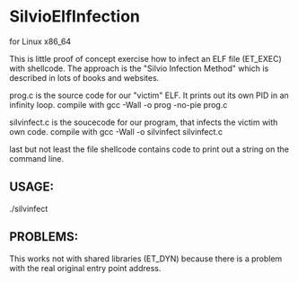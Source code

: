 # SilvioElfInfection

for Linux x86_64

This is little proof of concept exercise how to infect an ELF file (ET_EXEC) with shellcode. 
The approach is the "Silvio Infection Method" which is described in lots of books and websites.

prog.c is the source code for our "victim" ELF. It prints out its own PID in an infinity loop.
compile with
gcc -Wall -o prog -no-pie prog.c

silvinfect.c is the soucecode for our program, that infects the victim with own code.
compile with
gcc -Wall -o silvinfect silvinfect.c

last but not least the file shellcode contains code to print out a string on the command line.


USAGE:
------

./silvinfect <victim> <shellcode>


PROBLEMS:
---------

This works not with shared libraries (ET_DYN) because there is a problem with the real original entry point address. 

